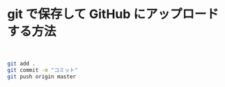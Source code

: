 # git で保存して GitHub にアップロードする方法
​
```bash
git add .
git commit -m "コミット"
git push origin master
```

